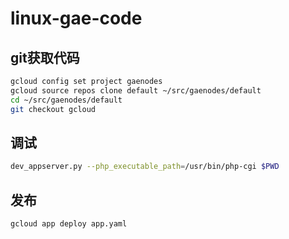 # linux-gae-code

## git获取代码

```bash
gcloud config set project gaenodes
gcloud source repos clone default ~/src/gaenodes/default
cd ~/src/gaenodes/default
git checkout gcloud
```

## 调试

```bash
dev_appserver.py --php_executable_path=/usr/bin/php-cgi $PWD
```

## 发布

```bash
gcloud app deploy app.yaml
```

